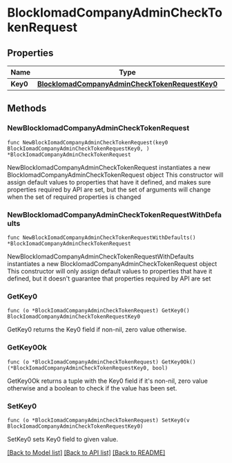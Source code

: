 # BlockIomadCompanyAdminCheckTokenRequest

## Properties

Name | Type | Description | Notes
------------ | ------------- | ------------- | -------------
**Key0** | [**BlockIomadCompanyAdminCheckTokenRequestKey0**](BlockIomadCompanyAdminCheckTokenRequestKey0.md) |  | 

## Methods

### NewBlockIomadCompanyAdminCheckTokenRequest

`func NewBlockIomadCompanyAdminCheckTokenRequest(key0 BlockIomadCompanyAdminCheckTokenRequestKey0, ) *BlockIomadCompanyAdminCheckTokenRequest`

NewBlockIomadCompanyAdminCheckTokenRequest instantiates a new BlockIomadCompanyAdminCheckTokenRequest object
This constructor will assign default values to properties that have it defined,
and makes sure properties required by API are set, but the set of arguments
will change when the set of required properties is changed

### NewBlockIomadCompanyAdminCheckTokenRequestWithDefaults

`func NewBlockIomadCompanyAdminCheckTokenRequestWithDefaults() *BlockIomadCompanyAdminCheckTokenRequest`

NewBlockIomadCompanyAdminCheckTokenRequestWithDefaults instantiates a new BlockIomadCompanyAdminCheckTokenRequest object
This constructor will only assign default values to properties that have it defined,
but it doesn't guarantee that properties required by API are set

### GetKey0

`func (o *BlockIomadCompanyAdminCheckTokenRequest) GetKey0() BlockIomadCompanyAdminCheckTokenRequestKey0`

GetKey0 returns the Key0 field if non-nil, zero value otherwise.

### GetKey0Ok

`func (o *BlockIomadCompanyAdminCheckTokenRequest) GetKey0Ok() (*BlockIomadCompanyAdminCheckTokenRequestKey0, bool)`

GetKey0Ok returns a tuple with the Key0 field if it's non-nil, zero value otherwise
and a boolean to check if the value has been set.

### SetKey0

`func (o *BlockIomadCompanyAdminCheckTokenRequest) SetKey0(v BlockIomadCompanyAdminCheckTokenRequestKey0)`

SetKey0 sets Key0 field to given value.



[[Back to Model list]](../README.md#documentation-for-models) [[Back to API list]](../README.md#documentation-for-api-endpoints) [[Back to README]](../README.md)


